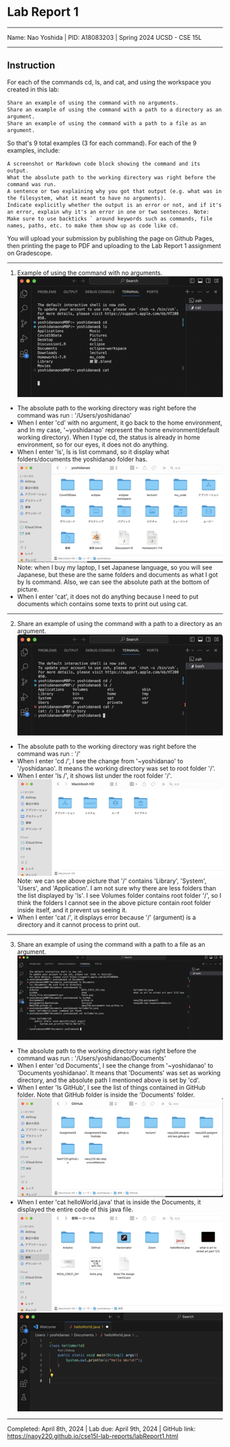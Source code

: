 Lab Report 1
========= 
***

Name: Nao Yoshida |
PID:  A18083203 |
Spring 2024 UCSD - CSE 15L

***

Instruction
--------
For each of the commands cd, ls, and cat, and using the workspace you created in this lab:

    Share an example of using the command with no arguments.
    Share an example of using the command with a path to a directory as an argument.
    Share an example of using the command with a path to a file as an argument.

So that's 9 total examples (3 for each command). For each of the 9 examples, include:

    A screenshot or Markdown code block showing the command and its output.
    What the absolute path to the working directory was right before the command was run.
    A sentence or two explaining why you got that output (e.g. what was in the filesystem, what it meant to have no arguments).
    Indicate explicitly whether the output is an error or not, and if it's an error, explain why it's an error in one or two sentences. Note: Make sure to use backticks ` around keywords such as commands, file names, paths, etc. to make them show up as code like cd.

You will upload your submission by publishing the page on Github Pages, then printing the page to PDF and uploading to the Lab Report 1 assignment on Gradescope.

***

1. Example of using the command with no arguments.
![Image](WithNoArgument.png)

- The absolute path to the working directory was right before the command was run : '/Users/yoshidanao'
- When I enter 'cd' with no argument, it go back to the home environment, and  In my case, '~yoshidanao' represent the home environment(default working directory). When I type cd, the status is already in home environment, so for our eyes, it does not do anything.
- When I enter 'ls', ls is list command, so it display what folders/documents the yoshidanao folder has.
![Image](UserYoshidanaoDocs.png)
Note: when I buy my laptop, I set Japanese language, so you will see Japanese, but these are the same folders and documents as what I got by ls command. Also, we can see the absolute path at the bottom of picture.
- When I enter 'cat', it does not do anything because I need to put documents which contains some texts to print out using cat. 

--------
   
2. Share an example of using the command with a path to a directory as an argument.
![Image](WithDirectory.png)

- The absolute path to the working directory was right before the command was run : '/'
- When I enter 'cd /', I see the change from '~yoshidanao' to '/yoshidanao'. It means the working directory was set to root folder '/'.
- When I enter 'ls /', it shows list under the root folder '/'.
![Image](rootFolderList.png)
Note: we can see above picture that '/' contains 'Library', 'System', 'Users', and 'Application'. I am not sure why there are less folders than the list displayed by 'ls'. I see Volumes folder contains root folder '/', so I think the folders I cannot see in the above picture contain root folder inside itself, and it prevent us seeing it. 
- When I enter 'cat /', it displays error because '/' (argument) is a directory and it cannot process to print out. 
--------

3. Share an example of using the command with a path to a file as an argument.
![Image](WithFile.png)

- The absolute path to the working directory was right before the command was run : '/Users/yoshidanao/Documents'
- When I enter 'cd Documents', I see the change from '~yoshidanao' to 'Documents yoshidanao'. It means that 'Documents' was set as working directory, and the absolute path I mentioned above is set by 'cd'.
- When I enter 'ls GitHub', I see the list of things contained in GitHub folder. Note that GitHub folder is inside the 'Documents' folder.
![Image](GitHubList.png)
- When I enter 'cat helloWorld.java' that is inside the Documents, it displayed the entire code of this java file.
![Image](DocumentsList.png)
![Image](helloWorldCode.png)
--------

Completed: April 8th, 2024  |  Lab due: April 9th, 2024  |  GitHub link: https://naoy220.github.io/cse15l-lab-reports/labReport1.html

